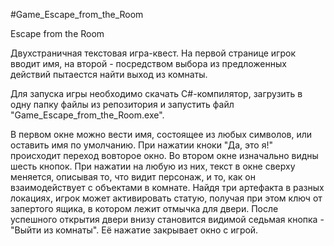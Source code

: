 #Game_Escape_from_the_Room

Escape from the Room

Двухстраничная текстовая игра-квест. На первой странице игрок вводит имя, на второй - посредством выбора из предложенных действий пытаестся найти выход из комнаты.

Для запуска игры необходимо скачать С#-компилятор, загрузить в одну папку файлы из репозитория и запустить файл "Game_Escape_from_the_Room.exe".

В первом окне можно вести имя, состоящее из любых символов, или оставить имя по умолчанию. При нажатии кноки "Да, это я!" происходит переход вовторое окно.
Во втором окне изначально видны шесть кнопок. При нажатии на любую из них, текст в окне сверху меняется, описывая то, что видит персонаж, и то, как он взаимодействует с объектами в комнате.
Найдя три артефакта в разных локациях, игрок может активировать статую, получая при этом ключ от запертого ящика, в котором лежит отмычка для двери. 
После успешного открытия двери внизу становится видимой седьмая кнопка - "Выйти из комнаты". Её нажатие закрывает окно с игрой.

